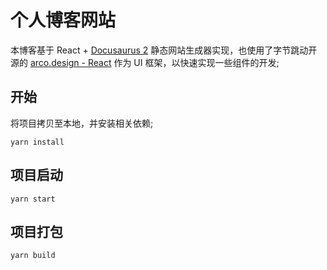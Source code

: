 # 个人博客网站

本博客基于 React + [Docusaurus 2](https://docusaurus.io/zh-CN/docs) 静态网站生成器实现，也使用了字节跳动开源的 [arco.design - React](https://arco.design/react/docs/start) 作为 UI 框架，以快速实现一些组件的开发;

## 开始

将项目拷贝至本地，并安装相关依赖;

```console
yarn install
```

## 项目启动

```console
yarn start
```

<!-- This command starts a local development server and opens up a browser window. Most changes are reflected live without having to restart the server. -->

## 项目打包

```console
yarn build
```

<!-- This command generates static content into the `build` directory and can be served using any static contents hosting service. -->

<!-- ## Deployment

```console
GIT_USER=<Your GitHub username> USE_SSH=true yarn deploy
``` -->

<!-- If you are using GitHub pages for hosting, this command is a convenient way to build the website and push to the `gh-pages` branch. -->
